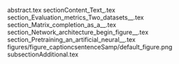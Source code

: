 abstract.tex
sectionContent_Text_.tex
section_Evaluation_metrics_Two_datasets__.tex
section_Matrix_completion_as_a__.tex
section_Network_architecture_begin_figure__.tex
section_Pretraining_an_artificial_neural__.tex
figures/figure_captioncsentenceSamp/default_figure.png
subsectionAdditional.tex
